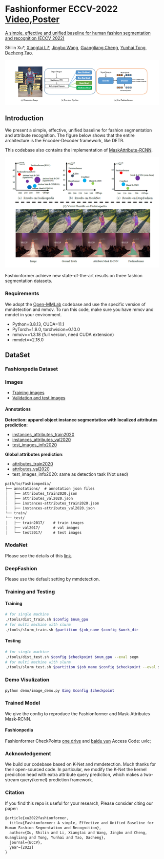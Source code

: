 # Fashionformer ECCV-2022  [Video](https://github.com/xushilin1/FashionFormer/raw/main/video_poster/2087.mp4),[Poster](https://github.com/xushilin1/FashionFormer/raw/main/video_poster/ECCV22_poster_2087.pdf)
[A simple, effective and unified baseline for human fashion segmentation and recognition (ECCV 2022)](https://arxiv.org/abs/2204.04654)

Shilin Xu*,
[Xiangtai Li*](https://lxtgh.github.io/),
[Jingbo Wang](http://wangjingbo.top/),
[Guangliang Cheng](https://scholar.google.com/citations?user=FToOC-wAAAAJ),
[Yunhai Tong](https://www.cis.pku.edu.cn/info/1177/1371.htm),
[Dacheng Tao](https://scholar.google.com/citations?user=RwlJNLcAAAAJ&hl=zh-CN).


![Figure](./figs/Fashion_teaser.png)
## Introduction
We present a simple, effective, unified baseline for fashion segmentation and attribute recognition. The figure below shows that the entire architecture is the Encoder-Decoder framework, like DETR.

This codebase also contains the implementation of [MaskAttribute-RCNN](https://arxiv.org/abs/2004.12276).

![Figure](./figs/fashionformer_teaser_01.png)

Fashionformer achieve new state-of-the-art results on three fashion segmentation datasets.


### Requirements
We adopt the [Open-MMLab](https://github.com/open-mmlab) codebase and use the specific version of mmdetection and mmcv. 
To run this code, make sure you have mmcv and mmdet in your environment.

- Python=3.8.13, CUDA=11.1
- PyTorch=1.9.0, torchvision=0.10.0
- mmcv==1.3.18 (full version, need CUDA extension)
- mmdet==2.18.0

## DataSet  

### Fashionpedia Dataset
### Images
- [Training images](https://s3.amazonaws.com/ifashionist-dataset/images/train2020.zip)
- [Validation and test images](https://s3.amazonaws.com/ifashionist-dataset/images/val_test2020.zip)

#### Annotations

**Detection: apparel object instance segmentation with localized attributes prediction:**

- [instances_attributes_train2020](https://s3.amazonaws.com/ifashionist-dataset/annotations/instances_attributes_train2020.json)
- [instances_attributes_val2020](https://s3.amazonaws.com/ifashionist-dataset/annotations/instances_attributes_val2020.json)
- [test_images_info2020](https://s3.amazonaws.com/ifashionist-dataset/annotations/info_test2020.json)

**Global attributes prediction**:

- [attributes_train2020](https://s3.amazonaws.com/ifashionist-dataset/annotations/attributes_train2020.json)
- [attributes_val2020](https://s3.amazonaws.com/ifashionist-dataset/annotations/attributes_val2020.json)
- test_images_info2020: same as detection task (Not used)

```
path/to/Fashionpedia/
├── annotations/  # annotation json files
│   ├── attributes_train2020.json
│   ├── attributes_val2020.json
│   ├── instances-attributes_train2020.json
│   ├── instances-attributes_val2020.json
└── train/
└── test/
│   ├── train2017/    # train images
│   ├── val2017/      # val images
│   └── test2017/     # test images
```

### ModaNet

Please see the details of this [link](https://github.com/eBay/modanet). 

### DeepFashion 

Please use the default setting by mmdetection. 



### Training and Testing
#### Training
```bash
# for single machine 
./tools/dist_train.sh $config $num_gpu
# for multi machine with slurm
./tools/slurm_train.sh $partition $job_name $config $work_dir
```
#### Testing
```bash
# for single machine 
./tools/dist_test.sh $config $checkpoint $num_gpu --eval segm
# for multi machine with slurm
./tools/slurm_test.sh $partition $job_name $config $checkpoint --eval segm
```

### Demo Visulization
```bash
python demo/image_demo.py $img $config $checkpoint
```

### Trained Model

We give the config to reproduce the Fashionformer and Mask-Attributes Mask-RCNN.

#### Fashionpedia 

Fashionformer CheckPoints [one drive](https://1drv.ms/u/s!Ai4mxaXd6lVBcAWlLG9x3sx8cKY?e=cBZdNy) and [baidu yun](https://pan.baidu.com/s/1wdG_QsNWHkgGbqWJYouVcw) Access Code: uvlc; 

### Acknowledgement

We build our codebase based on K-Net and mmdetection. Much thanks for their open-sourced code.
In particular, we modify the K-Net the kernel prediction head with extra attribute query prediction, which 
makes a two-stream query(kernel) prediction framework.



### Citation
If you find this repo is useful for your research, Please consider citing our paper:

```
@article{xu2022fashionformer,
  title={Fashionformer: A simple, Effective and Unified Baseline for Human Fashion Segmentation and Recognition},
  author={Xu, Shilin and Li, Xiangtai and Wang, Jingbo and Cheng, Guangliang and Tong, Yunhai and Tao, Dacheng},
  journal={ECCV},
  year={2022}
}
```
